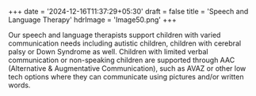 +++
date = '2024-12-16T11:37:29+05:30'
draft = false
title = 'Speech and Language Therapy'
hdrImage = 'Image50.png'
+++

Our speech and language therapists support children with varied communication needs including autistic children, children with cerebral palsy or Down Syndrome as well. Children with limited verbal communication or non-speaking children are supported through AAC (Alternative & Augmentative Communication), such as AVAZ or other low tech options where they can communicate using pictures and/or written words.
